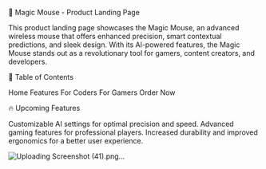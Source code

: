 🚀 Magic Mouse - Product Landing Page

This product landing page showcases the Magic Mouse, an advanced wireless mouse that offers enhanced precision, smart contextual predictions, and sleek design. With its Al-powered features, the Magic Mouse stands out as a revolutionary tool for gamers, content creators, and developers.

📝 Table of Contents

Home
Features
For Coders
For Gamers
Order Now
 
🔥 Upcoming Features

Customizable AI settings for optimal precision and speed.
Advanced gaming features for professional players.
Increased durability and improved ergonomics for a better user experience.

![Uploading Screenshot (41).png…]()
